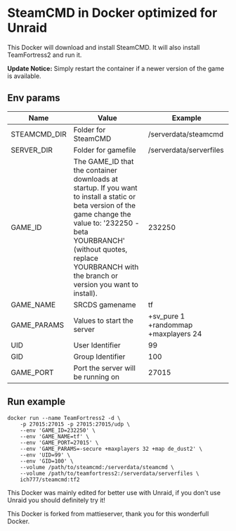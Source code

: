 # SteamCMD in Docker optimized for Unraid
This Docker will download and install SteamCMD. It will also install TeamFortress2 and run it.

**Update Notice:** Simply restart the container if a newer version of the game is available.

## Env params
| Name | Value | Example |
| --- | --- | --- |
| STEAMCMD_DIR | Folder for SteamCMD | /serverdata/steamcmd |
| SERVER_DIR | Folder for gamefile | /serverdata/serverfiles |
| GAME_ID | The GAME_ID that the container downloads at startup. If you want to install a static or beta version of the game change the value to: '232250 -beta YOURBRANCH' (without quotes, replace YOURBRANCH with the branch or version you want to install). | 232250 |
| GAME_NAME | SRCDS gamename | tf |
| GAME_PARAMS | Values to start the server | +sv_pure 1 +randommap +maxplayers 24 |
| UID | User Identifier | 99 |
| GID | Group Identifier | 100 |
| GAME_PORT | Port the server will be running on | 27015 |

## Run example
```
docker run --name TeamFortress2 -d \
	-p 27015:27015 -p 27015:27015/udp \
	--env 'GAME_ID=232250' \
	--env 'GAME_NAME=tf' \
	--env 'GAME_PORT=27015' \
	--env 'GAME_PARAMS=-secure +maxplayers 32 +map de_dust2' \
	--env 'UID=99' \
	--env 'GID=100' \
	--volume /path/to/steamcmd:/serverdata/steamcmd \
	--volume /path/to/teamfortress2:/serverdata/serverfiles \
	ich777/steamcmd:tf2
```

This Docker was mainly edited for better use with Unraid, if you don't use Unraid you should definitely try it!


This Docker is forked from mattieserver, thank you for this wonderfull Docker.
